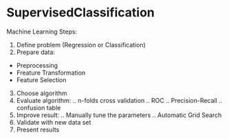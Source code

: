 # SupervisedClassification

Machine Learning Steps:

1. Define problem (Regression or Classification)
2. Prepare data:
  * Preprocessing
  * Freature Transformation
  * Feature Selection
3. Choose algorithm
4. Evaluate algorithm:
.. n-folds cross validation
.. ROC
.. Precision-Recall
.. confusion table
5. Improve result:
.. Manually tune the parameters
.. Automatic Grid Search
6. Validate with new data set
7. Present results
